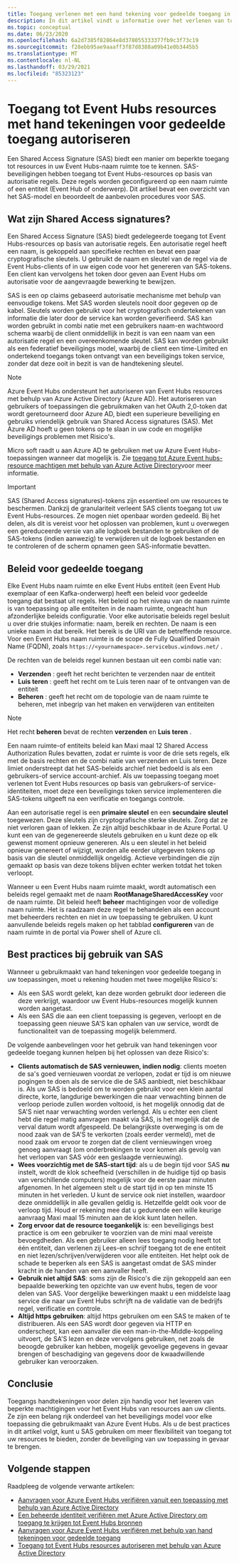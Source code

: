 ```yaml
---
title: Toegang verlenen met een hand tekening voor gedeelde toegang in azure Event Hubs
description: In dit artikel vindt u informatie over het verlenen van toegang tot Azure Event Hubs-resources met behulp van Shared Access signatures (SAS).
ms.topic: conceptual
ms.date: 06/23/2020
ms.openlocfilehash: 6a2d7385f82864e8d378055333377fb9c3f73c19
ms.sourcegitcommit: f28ebb95ae9aaaff3f87d8388a09b41e0b3445b5
ms.translationtype: MT
ms.contentlocale: nl-NL
ms.lasthandoff: 03/29/2021
ms.locfileid: "85323123"
---
```

# <a name="authorizing-access-to-event-hubs-resources-using-shared-access-signatures"></a>Toegang tot Event Hubs resources met hand tekeningen voor gedeelde toegang autoriseren
Een Shared Access Signature (SAS) biedt een manier om beperkte toegang tot resources in uw Event Hubs-naam ruimte toe te kennen. SAS-beveiligingen hebben toegang tot Event Hubs-resources op basis van autorisatie regels. Deze regels worden geconfigureerd op een naam ruimte of een entiteit (Event Hub of onderwerp). Dit artikel bevat een overzicht van het SAS-model en beoordeelt de aanbevolen procedures voor SAS.

## <a name="what-are-shared-access-signatures"></a>Wat zijn Shared Access signatures?
Een Shared Access Signature (SAS) biedt gedelegeerde toegang tot Event Hubs-resources op basis van autorisatie regels. Een autorisatie regel heeft een naam, is gekoppeld aan specifieke rechten en bevat een paar cryptografische sleutels. U gebruikt de naam en sleutel van de regel via de Event Hubs-clients of in uw eigen code voor het genereren van SAS-tokens. Een client kan vervolgens het token door geven aan Event Hubs om autorisatie voor de aangevraagde bewerking te bewijzen.

SAS is een op claims gebaseerd autorisatie mechanisme met behulp van eenvoudige tokens. Met SAS worden sleutels nooit door gegeven op de kabel. Sleutels worden gebruikt voor het cryptografisch ondertekenen van informatie die later door de service kan worden geverifieerd. SAS kan worden gebruikt in combi natie met een gebruikers naam-en wachtwoord schema waarbij de client onmiddellijk in bezit is van een naam van een autorisatie regel en een overeenkomende sleutel. SAS kan worden gebruikt als een federatief beveiligings model, waarbij de client een time-Limited en ondertekend toegangs token ontvangt van een beveiligings token service, zonder dat deze ooit in bezit is van de handtekening sleutel.

> [!NOTE]
> Azure Event Hubs ondersteunt het autoriseren van Event Hubs resources met behulp van Azure Active Directory (Azure AD). Het autoriseren van gebruikers of toepassingen die gebruikmaken van het OAuth 2,0-token dat wordt geretourneerd door Azure AD, biedt een superieure beveiliging en gebruiks vriendelijk gebruik van Shared Access signatures (SAS). Met Azure AD hoeft u geen tokens op te slaan in uw code en mogelijke beveiligings problemen met Risico's.
>
> Micro soft raadt u aan Azure AD te gebruiken met uw Azure Event Hubs-toepassingen wanneer dat mogelijk is. Zie [toegang tot Azure Event hubs-resource machtigen met behulp van Azure Active Directory](authorize-access-azure-active-directory.md)voor meer informatie.

> [!IMPORTANT]
> SAS (Shared Access signatures)-tokens zijn essentieel om uw resources te beschermen. Dankzij de granulariteit verleent SAS clients toegang tot uw Event Hubs-resources. Ze mogen niet openbaar worden gedeeld. Bij het delen, als dit is vereist voor het oplossen van problemen, kunt u overwegen een gereduceerde versie van alle logboek bestanden te gebruiken of de SAS-tokens (indien aanwezig) te verwijderen uit de logboek bestanden en te controleren of de scherm opnamen geen SAS-informatie bevatten.

## <a name="shared-access-authorization-policies"></a>Beleid voor gedeelde toegang
Elke Event Hubs naam ruimte en elke Event Hubs entiteit (een Event Hub exemplaar of een Kafka-onderwerp) heeft een beleid voor gedeelde toegang dat bestaat uit regels. Het beleid op het niveau van de naam ruimte is van toepassing op alle entiteiten in de naam ruimte, ongeacht hun afzonderlijke beleids configuratie.
Voor elke autorisatie beleids regel besluit u over drie stukjes informatie: naam, bereik en rechten. De naam is een unieke naam in dat bereik. Het bereik is de URI van de betreffende resource. Voor een Event Hubs naam ruimte is de scope de Fully Qualified Domain Name (FQDN), zoals `https://<yournamespace>.servicebus.windows.net/` .

De rechten van de beleids regel kunnen bestaan uit een combi natie van:
- **Verzenden** : geeft het recht berichten te verzenden naar de entiteit
- **Luis teren** : geeft het recht om te Luis teren naar of te ontvangen van de entiteit
- **Beheren** : geeft het recht om de topologie van de naam ruimte te beheren, met inbegrip van het maken en verwijderen van entiteiten

> [!NOTE]
> Het recht **beheren** bevat de rechten **verzenden** en **Luis teren** .

Een naam ruimte-of entiteits beleid kan Maxi maal 12 Shared Access Authorization Rules bevatten, zodat er ruimte is voor de drie sets regels, elk met de basis rechten en de combi natie van verzenden en Luis teren. Deze limiet onderstreept dat het SAS-beleids archief niet bedoeld is als een gebruikers-of service account-archief. Als uw toepassing toegang moet verlenen tot Event Hubs resources op basis van gebruikers-of service-identiteiten, moet deze een beveiligings token service implementeren die SAS-tokens uitgeeft na een verificatie en toegangs controle.

Aan een autorisatie regel is een **primaire sleutel** en een **secundaire sleutel** toegewezen. Deze sleutels zijn cryptografische sterke sleutels. Zorg dat ze niet verloren gaan of lekken. Ze zijn altijd beschikbaar in de Azure Portal. U kunt een van de gegenereerde sleutels gebruiken en u kunt deze op elk gewenst moment opnieuw genereren. Als u een sleutel in het beleid opnieuw genereert of wijzigt, worden alle eerder uitgegeven tokens op basis van die sleutel onmiddellijk ongeldig. Actieve verbindingen die zijn gemaakt op basis van deze tokens blijven echter werken totdat het token verloopt.

Wanneer u een Event Hubs naam ruimte maakt, wordt automatisch een beleids regel gemaakt met de naam **RootManageSharedAccessKey** voor de naam ruimte. Dit beleid heeft **beheer** machtigingen voor de volledige naam ruimte. Het is raadzaam deze regel te behandelen als een account met beheerders rechten en niet in uw toepassing te gebruiken. U kunt aanvullende beleids regels maken op het tabblad **configureren** van de naam ruimte in de portal via Power shell of Azure cli.

## <a name="best-practices-when-using-sas"></a>Best practices bij gebruik van SAS
Wanneer u gebruikmaakt van hand tekeningen voor gedeelde toegang in uw toepassingen, moet u rekening houden met twee mogelijke Risico's:

- Als een SAS wordt gelekt, kan deze worden gebruikt door iedereen die deze verkrijgt, waardoor uw Event Hubs-resources mogelijk kunnen worden aangetast.
- Als een SAS die aan een client toepassing is gegeven, verloopt en de toepassing geen nieuwe SA'S kan ophalen van uw service, wordt de functionaliteit van de toepassing mogelijk belemmerd.

De volgende aanbevelingen voor het gebruik van hand tekeningen voor gedeelde toegang kunnen helpen bij het oplossen van deze Risico's:

- **Clients automatisch de SAS vernieuwen, indien nodig**: clients moeten de sa's goed vernieuwen voordat ze verlopen, zodat er tijd is om nieuwe pogingen te doen als de service die de SAS aanbiedt, niet beschikbaar is. Als uw SAS is bedoeld om te worden gebruikt voor een klein aantal directe, korte, langdurige bewerkingen die naar verwachting binnen de verloop periode zullen worden voltooid, is het mogelijk onnodig dat de SA'S niet naar verwachting worden verlengd. Als u echter een client hebt die regel matig aanvragen maakt via SAS, is het mogelijk dat de verval datum wordt afgespeeld. De belangrijkste overweging is om de nood zaak van de SA'S te verkorten (zoals eerder vermeld), met de nood zaak om ervoor te zorgen dat de client vernieuwingen vroeg genoeg aanvraagt (om onderbrekingen te voor komen als gevolg van het verlopen van SAS vóór een geslaagde vernieuwing).
- **Wees voorzichtig met de SAS-start tijd**: als u de begin tijd voor SAS **nu** instelt, wordt de klok scheefheid (verschillen in de huidige tijd op basis van verschillende computers) mogelijk voor de eerste paar minuten afgenomen. In het algemeen stelt u de start tijd in op ten minste 15 minuten in het verleden. U kunt de service ook niet instellen, waardoor deze onmiddellijk in alle gevallen geldig is. Hetzelfde geldt ook voor de verloop tijd. Houd er rekening mee dat u gedurende een wille keurige aanvraag Maxi maal 15 minuten aan de klok kunt laten hellen. 
- **Zorg ervoor dat de resource toegankelijk** is: een beveiligings best practice is om een gebruiker te voorzien van de mini maal vereiste bevoegdheden. Als een gebruiker alleen lees toegang nodig heeft tot één entiteit, dan verlenen zij Lees-en schrijf toegang tot de ene entiteit en niet lezen/schrijven/verwijderen voor alle entiteiten. Het helpt ook de schade te beperken als een SAS is aangetast omdat de SAS minder kracht in de handen van een aanvaller heeft.
- **Gebruik niet altijd SAS**: soms zijn de Risico's die zijn gekoppeld aan een bepaalde bewerking ten opzichte van uw event hubs, tegen de voor delen van SAS. Voor dergelijke bewerkingen maakt u een middelste laag service die naar uw Event Hubs schrijft na de validatie van de bedrijfs regel, verificatie en controle.
- **Altijd https gebruiken**: altijd https gebruiken om een SAS te maken of te distribueren. Als een SAS wordt door gegeven via HTTP en onderschept, kan een aanvaller die een man-in-the-Middle-koppeling uitvoert, de SA'S lezen en deze vervolgens gebruiken, net zoals de beoogde gebruiker kan hebben, mogelijk gevoelige gegevens in gevaar brengen of beschadiging van gegevens door de kwaadwillende gebruiker kan veroorzaken.

## <a name="conclusion"></a>Conclusie
Toegangs handtekeningen voor delen zijn handig voor het leveren van beperkte machtigingen voor het Event Hubs van resources aan uw clients. Ze zijn een belang rijk onderdeel van het beveiligings model voor elke toepassing die gebruikmaakt van Azure Event Hubs. Als u de best practices in dit artikel volgt, kunt u SAS gebruiken om meer flexibiliteit van toegang tot uw resources te bieden, zonder de beveiliging van uw toepassing in gevaar te brengen.

## <a name="next-steps"></a>Volgende stappen
Raadpleeg de volgende verwante artikelen: 

- [Aanvragen voor Azure Event Hubs verifiëren vanuit een toepassing met behulp van Azure Active Directory](authenticate-application.md)
- [Een beheerde identiteit verifiëren met Azure Active Directory om toegang te krijgen tot Event Hubs bronnen](authenticate-managed-identity.md)
- [Aanvragen voor Azure Event Hubs verifiëren met behulp van hand tekeningen voor gedeelde toegang](authenticate-shared-access-signature.md)
- [Toegang tot Event Hubs resources autoriseren met behulp van Azure Active Directory](authorize-access-azure-active-directory.md)


